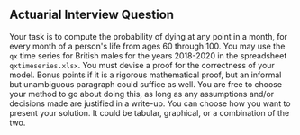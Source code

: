 ## Actuarial Interview Question

Your task is to compute the probability of dying at any point in a month, for every month of a person's life from ages 60 through 100.
You may use the `qx` time series for British males for the years 2018-2020 in the spreadsheet `qxtimeseries.xlsx`.
You must devise a proof for the correctness of your model. Bonus points if it is a rigorous mathematical proof, but an informal but unambiguous paragraph could suffice as well.
You are free to choose your method to go about doing this, as long as any assumptions and/or decisions made are justified in a write-up.
You can choose how you want to present your solution. It could be tabular, graphical, or a combination of the two.
